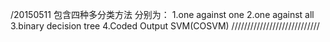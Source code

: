 
/20150511
包含四种多分类方法
分别为：
1.one against one
2.one against all
3.binary decision tree
4.Coded Output SVM(COSVM)
////////////////////////////

